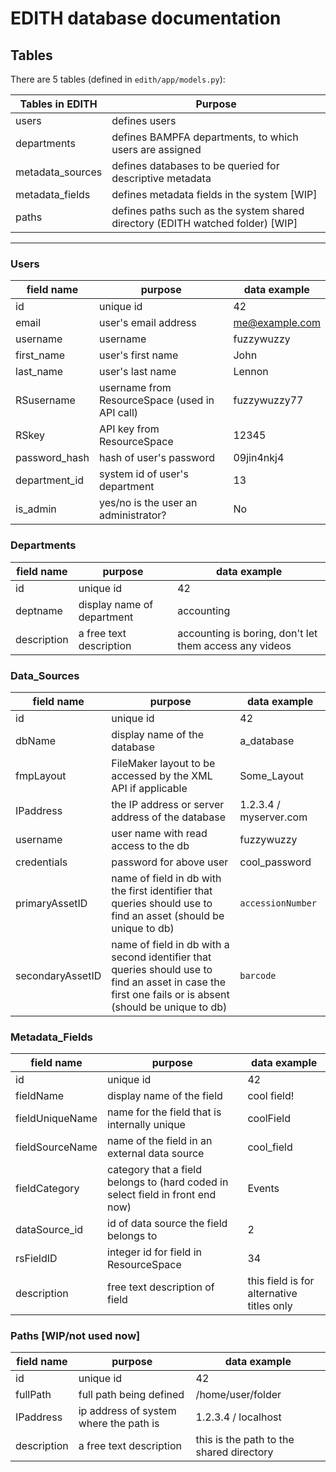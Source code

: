 # EDITH database documentation

## Tables
There are 5 tables (defined in `edith/app/models.py`):

|  Tables in EDITH | Purpose |
| ------------ |---|
| users |defines users|
| departments| defines BAMPFA departments, to which users are assigned|
| metadata_sources |defines databases to be queried for descriptive metadata|
| metadata_fields|defines metadata fields in the system [WIP]|
| paths | defines paths such as the system shared directory (EDITH watched folder) [WIP] |

---

### Users
|  field name | purpose  | data example  |
| ------------ | ------------ | ------------ |
|  id | unique id  | 42  |
|  email | user's email address  | me@example.com  |
| username  | username  | fuzzywuzzy  |
|  first_name | user's first name  | John  |
| last_name  |  user's last name | Lennon  |
| RSusername  |  username from ResourceSpace (used in API call) | fuzzywuzzy77  |
|  RSkey | API key from ResourceSpace  | 12345  |
|  password_hash |  hash of user's password | 09jin4nkj4   |
|  department_id |  system id of user's department | 13   |
|  is_admin | yes/no is the user an administrator?  | No |

### Departments
|  field name | purpose  | data example  |
| ------------ | ------------ | ------------ |
|  id | unique id  | 42  |
|  deptname | display name of department  | accounting  |
| description  | a free text description  | accounting is boring, don't let them access any videos  |

### Data_Sources
|  field name | purpose  | data example  |
| ------------ | ------------ | ------------ |
|  id | unique id  | 42  |
|  dbName | display name of the database  | a_database  |
| fmpLayout  | FileMaker layout to be accessed by the XML API if applicable  | Some_Layout  |
|  IPaddress | the IP address or server address of the database  | 1.2.3.4 / myserver.com  |
| username  |  user name with read access to the db | fuzzywuzzy  |
| credentials  |  password for above user | cool_password  |
|  primaryAssetID | name of field in db with the first identifier that queries should use to find an asset (should be unique to db)  | `accessionNumber`  |
|  secondaryAssetID |  name of field in db with a second identifier that queries should use to find an asset in case the first one fails or is absent (should be unique to db) | `barcode`   |

### Metadata_Fields
|  field name | purpose  | data example  |
| ------------ | ------------ | ------------ |
|  id | unique id  | 42  |
|  fieldName | display name of the field  | cool field!  |
| fieldUniqueName  | name for the field that is internally unique  | coolField  |
|  fieldSourceName | name of the field in an external data source  | cool_field  |
| fieldCategory  |  category that a field belongs to (hard coded in select field in front end now) | Events  |
| dataSource_id  |  id of data source the field belongs to | 2  |
|  rsFieldID | integer id for field in ResourceSpace  | 34  |
|  description |  free text description of field | this field is for alternative titles only   |

### Paths [WIP/not used now]
|  field name | purpose  | data example  |
| ------------ | ------------ | ------------ |
|  id | unique id  | 42  |
|  fullPath | full path being defined  | /home/user/folder  |
| IPaddress  | ip address of system where the path is  | 1.2.3.4 / localhost  |
| description  | a free text description  | this is the path to the shared directory  |
